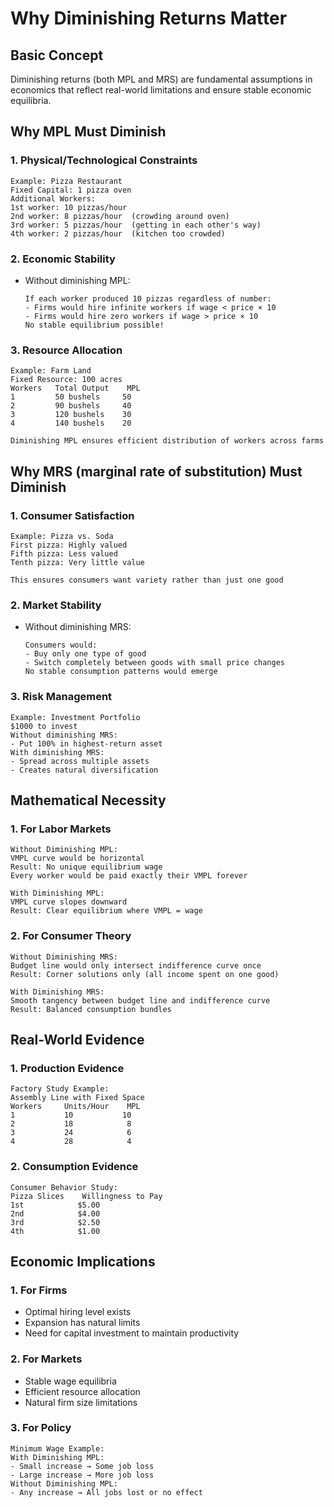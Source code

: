 # Why Diminishing Returns Matter

## Basic Concept
Diminishing returns (both MPL and MRS) are fundamental assumptions in economics that reflect real-world limitations and ensure stable economic equilibria.

## Why MPL Must Diminish

### 1. Physical/Technological Constraints
```
Example: Pizza Restaurant
Fixed Capital: 1 pizza oven
Additional Workers:
1st worker: 10 pizzas/hour
2nd worker: 8 pizzas/hour  (crowding around oven)
3rd worker: 5 pizzas/hour  (getting in each other's way)
4th worker: 2 pizzas/hour  (kitchen too crowded)
```

### 2. Economic Stability
- Without diminishing MPL:
  ```
  If each worker produced 10 pizzas regardless of number:
  - Firms would hire infinite workers if wage < price × 10
  - Firms would hire zero workers if wage > price × 10
  No stable equilibrium possible!
  ```

### 3. Resource Allocation
```
Example: Farm Land
Fixed Resource: 100 acres
Workers   Total Output    MPL
1         50 bushels     50
2         90 bushels     40
3         120 bushels    30
4         140 bushels    20

Diminishing MPL ensures efficient distribution of workers across farms
```

## Why MRS (marginal rate of substitution) Must Diminish

### 1. Consumer Satisfaction
```
Example: Pizza vs. Soda
First pizza: Highly valued
Fifth pizza: Less valued
Tenth pizza: Very little value

This ensures consumers want variety rather than just one good
```

### 2. Market Stability
- Without diminishing MRS:
  ```
  Consumers would:
  - Buy only one type of good
  - Switch completely between goods with small price changes
  No stable consumption patterns would emerge
  ```

### 3. Risk Management
```
Example: Investment Portfolio
$1000 to invest
Without diminishing MRS:
- Put 100% in highest-return asset
With diminishing MRS:
- Spread across multiple assets
- Creates natural diversification
```

## Mathematical Necessity

### 1. For Labor Markets
```
Without Diminishing MPL:
VMPL curve would be horizontal
Result: No unique equilibrium wage
Every worker would be paid exactly their VMPL forever

With Diminishing MPL:
VMPL curve slopes downward
Result: Clear equilibrium where VMPL = wage
```

### 2. For Consumer Theory
```
Without Diminishing MRS:
Budget line would only intersect indifference curve once
Result: Corner solutions only (all income spent on one good)

With Diminishing MRS:
Smooth tangency between budget line and indifference curve
Result: Balanced consumption bundles
```

## Real-World Evidence

### 1. Production Evidence
```
Factory Study Example:
Assembly Line with Fixed Space
Workers     Units/Hour    MPL
1           10           10
2           18            8
3           24            6
4           28            4
```

### 2. Consumption Evidence
```
Consumer Behavior Study:
Pizza Slices    Willingness to Pay
1st            $5.00
2nd            $4.00
3rd            $2.50
4th            $1.00
```

## Economic Implications

### 1. For Firms
- Optimal hiring level exists
- Expansion has natural limits
- Need for capital investment to maintain productivity

### 2. For Markets
- Stable wage equilibria
- Efficient resource allocation
- Natural firm size limitations

### 3. For Policy
```
Minimum Wage Example:
With Diminishing MPL:
- Small increase → Some job loss
- Large increase → More job loss
Without Diminishing MPL:
- Any increase → All jobs lost or no effect
```
